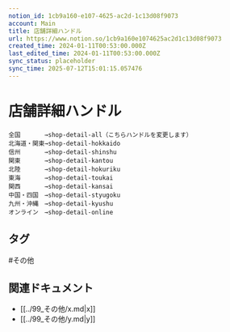 ```yaml
---
notion_id: 1cb9a160-e107-4625-ac2d-1c13d08f9073
account: Main
title: 店舗詳細ハンドル
url: https://www.notion.so/1cb9a160e1074625ac2d1c13d08f9073
created_time: 2024-01-11T00:53:00.000Z
last_edited_time: 2024-01-11T00:53:00.000Z
sync_status: placeholder
sync_time: 2025-07-12T15:01:15.057476
---
```

# 店舗詳細ハンドル

```plain text
全国　　　　→shop-detail-all（こちらハンドルを変更します）
北海道・関東→shop-detail-hokkaido
信州　　　　→shop-detail-shinshu
関東　　　　→shop-detail-kantou
北陸　　　　→shop-detail-hokuriku
東海　　　　→shop-detail-toukai
関西　　　　→shop-detail-kansai
中国・四国　→shop-detail-styugoku
九州・沖縄　→shop-detail-kyushu
オンライン　→shop-detail-online
```

## タグ

#その他 

## 関連ドキュメント

- [[../99_その他/x.md|x]]
- [[../99_その他/y.md|y]]
